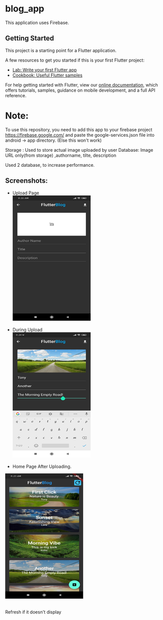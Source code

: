 # blog_app

This application uses Firebase. 

## Getting Started

This project is a starting point for a Flutter application.

A few resources to get you started if this is your first Flutter project:

- [Lab: Write your first Flutter app](https://flutter.dev/docs/get-started/codelab)
- [Cookbook: Useful Flutter samples](https://flutter.dev/docs/cookbook)

For help getting started with Flutter, view our
[online documentation](https://flutter.dev/docs), which offers tutorials,
samples, guidance on mobile development, and a full API reference.

# Note: 
To use this repository, you need to add this app to your firebase project https://firebase.google.com/ and paste the google-services.json file into android -> app directory. (Else this won't work) 

Storage : Used to store actual image uploaded by user
Database: Image URL only(from storage) ,authorname, tilte, description

Used 2 database, to increase performance.

## Screenshots: 
- Upload Page <br>
<img src="https://raw.githubusercontent.com/VaniIndrali/flutter_blog_app/master/images/Upload_page.jpg" width="250" height="400" > <br><br>
- During Upload <br>
<img src="https://raw.githubusercontent.com/VaniIndrali/flutter_blog_app/master/images/During_Upload.jpg" width="250" height="400" > <br><br>
- Home Page After Uploading.  <br>
<img src="https://raw.githubusercontent.com/VaniIndrali/flutter_blog_app/master/images/Home_after_uploading.jpg" width="250" height="400" >
<br><br>

Refresh if it doesn't display 


